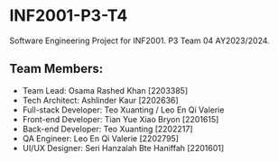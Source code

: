 # INF2001-P3-T4
Software Engineering Project for INF2001. P3 Team 04 AY2023/2024.
## Team Members:
- Team Lead: Osama Rashed Khan [2203385]
- Tech Architect: Ashlinder Kaur [2202636]
- Full-stack Developer: Teo Xuanting / Leo En Qi Valerie
- Front-end Developer: Tian Yue Xiao Bryon [2201615]
- Back-end Developer: Teo Xuanting [2202217]
- QA Engineer: Leo En Qi Valerie [2202795]
- UI/UX Designer: Seri Hanzalah Bte Haniffah [2201601]
